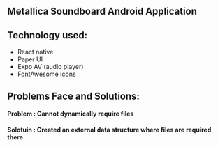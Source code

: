 ## Metallica Soundboard Android Application

<h2>Technology used: </h2>

 * React native
 * Paper UI
 * Expo AV (audio player)
 * FontAwesome Icons

<h2>Problems Face and Solutions: </h2>

 <h4>Problem : Cannot dynamically require files</h4>
 <h4>Solotuin : Created an external data structure where files are required there</h4>